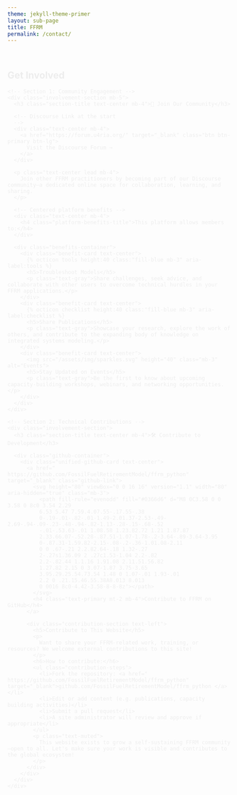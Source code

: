 ```yaml
---
theme: jekyll-theme-primer
layout: sub-page
title: FFRM
permalink: /contact/
---
```


<section class="bg-gray-light py-5 fade-in-center">
  <div class="container-lg p-responsive">
    <div class="text-center mb-5">
      <h2 class="alt-h2 mb-4">Get Involved</h2>
    </div>

    <!-- Section 1: Community Engagement -->
    <div class="involvement-section mb-5">
      <h3 class="section-title text-center mb-4">💬 Join Our Community</h3>
      
      <!-- Discourse Link at the start
      --> 
      <div class="text-center mb-4">
        <a href="https://forum.u4ria.org/" target="_blank" class="btn btn-primary btn-lg">
          Visit the Discourse Forum →
        </a>
      </div>

      <p class="text-center lead mb-4">
        Join other FFRM practitioners by becoming part of our Discourse community—a dedicated online space for collaboration, learning, and sharing.
      </p>

      <!-- Centered platform benefits -->
      <div class="text-center mb-4">
        <h4 class="platform-benefits-title">This platform allows members to:</h4>
      </div>

      <div class="benefits-container">
        <div class="benefit-card text-center">
          {% octicon tools height:40 class:"fill-blue mb-3" aria-label:tools %}
          <h5>Troubleshoot Models</h5>
          <p class="text-gray">Share challenges, seek advice, and collaborate with other users to overcome technical hurdles in your FFRM applications.</p>
        </div>
        <div class="benefit-card text-center">
          {% octicon checklist height:40 class:"fill-blue mb-3" aria-label:checklist %}
          <h5>Share Publications</h5>
          <p class="text-gray">Showcase your research, explore the work of others, and contribute to the expanding body of knowledge on integrated systems modeling.</p>
        </div>
        <div class="benefit-card text-center">
          <img src="/assets/img/sparkles.svg" height="40" class="mb-3" alt="Events">
          <h5>Stay Updated on Events</h5>
          <p class="text-gray">Be the first to know about upcoming capacity-building workshops, webinars, and networking opportunities.</p>
        </div>
      </div>
    </div>

    <!-- Section 2: Technical Contributions -->
    <div class="involvement-section">
      <h3 class="section-title text-center mb-4">🛠️ Contribute to Development</h3>
      
      <div class="github-container">
        <div class="unified-github-card text-center">
          <a href=" https://github.com/FossilFuelRetirementModel/ffrm_python" target="_blank" class="github-link">
            <svg height="80" viewBox="0 0 16 16" version="1.1" width="80" aria-hidden="true" class="mb-3">
              <path fill-rule="evenodd" fill="#0366d6" d="M8 0C3.58 0 0 3.58 0 8c0 3.54 2.29 
              6.53 5.47 7.59.4.07.55-.17.55-.38 
              0-.19-.01-.82-.01-1.49-2.01.37-2.53-.49-2.69-.94-.09-.23-.48-.94-.82-1.13-.28-.15-.68-.52
              -.01-.53.63-.01 1.08.58 1.23.82.72 1.21 1.87.87 
              2.33.66.07-.52.28-.87.51-1.07-1.78-.2-3.64-.89-3.64-3.95 
              0-.87.31-1.59.82-2.15-.08-.2-.36-1.01.08-2.11 
              0 0 .67-.21 2.2.82.64-.18 1.32-.27 
              2-.27s1.36.09 2 .27c1.53-1.04 2.2-.82 
              2.2-.82.44 1.1.16 1.91.08 2.11.51.56.82 
              1.27.82 2.15 0 3.07-1.87 3.75-3.65 
              3.95.29.25.54.73.54 1.48 0 1.07-.01 1.93-.01 
              2.2 0 .21.15.46.55.38A8.013 8.013 
              0 0016 8c0-4.42-3.58-8-8-8z"></path>
            </svg>
            <h4 class="text-primary mt-2 mb-4">Contribute to FFRM on GitHub</h4>
          </a>
          
          <div class="contribution-section text-left">
            <h5>Contribute to This Website</h5>
            <p>
              Want to share your FFRM-related work, training, or resources? We welcome external contributions to this site!
            </p>
            <h6>How to contribute:</h6>
            <ul class="contribution-steps">
              <li>Fork the repository: <a href=" https://github.com/FossilFuelRetirementModel/ffrm_python" target="_blank">github.com/FossilFuelRetirementModel/ffrm_python </a></li>
              <li>Edit or add content (e.g. publications, capacity building activities)</li>
              <li>Submit a pull request</li>
              <li>A site administrator will review and approve if appropriate</li>
            </ul>
            <p class="text-muted">
              This website exists to grow a self-sustaining FFRM community—open to all. Let's make sure your work is visible and contributes to the global ecosystem!
            </p>
          </div>
        </div>
      </div>
    </div>

  </div>
</section>

<style>
/* Enhanced Get Involved Page Styling */
.involvement-section {
  background: white;
  padding: 2rem;
  border-radius: 12px;
  box-shadow: 0 4px 12px rgba(0, 0, 0, 0.1);
  transition: all 0.3s ease;
}

.involvement-section:hover {
  transform: translateY(-2px);
  box-shadow: 0 8px 25px rgba(0, 0, 0, 0.15);
}

.section-title {
  color: #0366d6;
  font-size: 1.5rem;
  font-weight: 600;
  margin-bottom: 1.5rem;
  padding-bottom: 0.5rem;
  border-bottom: 2px solid #e1e4e8;
}

.platform-benefits-title {
  color: #24292e;
  font-size: 1.2rem;
  font-weight: 500;
  margin-bottom: 2rem;
}

.benefits-container {
  display: flex;
  justify-content: center;
  align-items: stretch;
  gap: 2rem;
  flex-wrap: wrap;
  margin: 0 auto;
  max-width: 900px;
}

.benefit-card {
  background: #f8f9fa;
  padding: 2rem 1rem;
  border-radius: 8px;
  transition: all 0.3s ease;
  border: 1px solid #e1e4e8;
  flex: 1;
  min-width: 250px;
  max-width: 280px;
}

.benefit-card:hover {
  background: white;
  transform: translateY(-4px);
  box-shadow: 0 4px 12px rgba(0, 0, 0, 0.1);
}

.benefit-card h5 {
  color: #24292e;
  font-weight: 600;
  margin-bottom: 1rem;
}

.github-container {
  display: flex;
  justify-content: center;
  margin: 0 auto;
  max-width: 600px;
}

.unified-github-card {
  background: #f8f9fa;
  padding: 2rem;
  border-radius: 8px;
  transition: all 0.3s ease;
  border: 1px solid #e1e4e8;
  border-left: 4px solid #0366d6;
  width: 100%;
}

.unified-github-card:hover {
  background: white;
  transform: translateY(-4px);
  box-shadow: 0 4px 12px rgba(0, 0, 0, 0.1);
}

.contribution-section {
  margin-top: 2rem;
  padding-top: 2rem;
  border-top: 1px solid #e1e4e8;
}

.github-link {
  text-decoration: none;
  transition: all 0.3s ease;
  display: inline-block;
}

.github-link:hover {
  transform: scale(1.05);
  text-decoration: none;
}

.github-link svg {
  transition: all 0.3s ease;
}

.github-link:hover svg {
  transform: scale(1.1);
}

.unified-github-card h5 {
  color: #24292e;
  font-weight: 600;
  margin-bottom: 1rem;
}

.unified-github-card h6 {
  color: #0366d6;
  font-weight: 600;
  margin-top: 1rem;
  margin-bottom: 0.5rem;
}

.contribution-steps {
  list-style: none;
  padding-left: 0;
}

.contribution-steps li {
  padding: 0.5rem 0;
  padding-left: 1.5rem;
  position: relative;
}

.contribution-steps li::before {
  content: "→";
  position: absolute;
  left: 0;
  color: #0366d6;
  font-weight: bold;
}

.contribution-steps a {
  color: #0366d6;
  text-decoration: none;
}

.contribution-steps a:hover {
  text-decoration: underline;
}

.btn-primary {
  background-color: #0366d6;
  border-color: #0366d6;
  padding: 0.75rem 1.5rem;
  font-weight: 500;
  transition: all 0.3s ease;
}

.btn-primary:hover {
  background-color: #0256c7;
  border-color: #0256c7;
  transform: translateY(-2px);
  box-shadow: 0 4px 12px rgba(3, 102, 214, 0.3);
}

/* Enhanced fade-in animations */
.fade-in-center {
  opacity: 0;
  transform: translateY(30px);
  animation: fadeInUp 1.2s ease-out forwards;
}

@keyframes fadeInUp {
  to {
    opacity: 1;
    transform: translateY(0);
  }
}

/* Responsive design */
@media (max-width: 768px) {
  .involvement-section {
    padding: 1.5rem;
  }
  
  .benefits-container, .github-container {
    flex-direction: column;
    gap: 1rem;
    max-width: 100%;
  }
  
  .benefit-card, .unified-github-card {
    padding: 1.5rem 1rem;
    min-width: auto;
    max-width: 100%;
    flex: none;
  }
  
  .contribution-section {
    margin-top: 1.5rem;
    padding-top: 1.5rem;
  }
  
  .section-title {
    font-size: 1.25rem;
  }
}
</style>